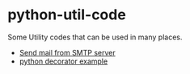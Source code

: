 # python-util-code
Some Utility codes that can be used in many places.

* [Send mail from SMTP server](./send_mail_with_smtp_server.py)
* [python decorator example](./deocrator.ipynb)
